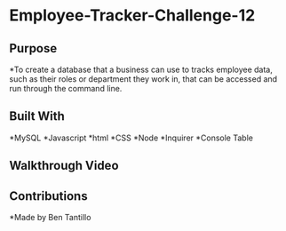 # Employee-Tracker-Challenge-12

## Purpose

*To create a database that a business can use to tracks employee data, such as their roles or department they work in, that can be accessed and run through the command line. 

## Built With

*MySQL
*Javascript
*html
*CSS
*Node
*Inquirer
*Console Table


## Walkthrough Video




## Contributions

*Made by Ben Tantillo
